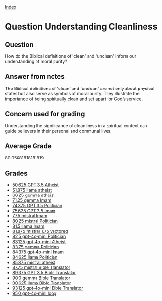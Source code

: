 
[Index](../../index.md)
# Question Understanding Cleanliness
## Question
How do the Biblical definitions of 'clean' and 'unclean' inform our understanding of moral purity?

## Answer from notes
The Biblical definitions of 'clean' and 'unclean' are not only about physical states but also serve as symbols of moral purity. They illustrate the importance of being spiritually clean and set apart for God’s service.

## Concern used for grading
Understanding the significance of cleanliness in a spiritual context can guide believers in their personal and communal lives.

## Average Grade
80.05681818181819

## Grades
 * [50.625 GPT 3.5 Atheist](../answers/GPT_3.5_Atheist/Understanding_Cleanliness.md)
 * [51.875 llama atheist](../answers/llama_atheist/Understanding_Cleanliness.md)
 * [66.25 gemma atheist](../answers/gemma_atheist/Understanding_Cleanliness.md)
 * [71.25 gemma Imam](../answers/gemma_Imam/Understanding_Cleanliness.md)
 * [74.375 GPT 3.5 Politician](../answers/GPT_3.5_Politician/Understanding_Cleanliness.md)
 * [75.625 GPT 3.5 Imam](../answers/GPT_3.5_Imam/Understanding_Cleanliness.md)
 * [77.5 mistral Imam](../answers/mistral_Imam/Understanding_Cleanliness.md)
 * [80.25 mistral Politician](../answers/mistral_Politician/Understanding_Cleanliness.md)
 * [81.5 llama Imam](../answers/llama_Imam/Understanding_Cleanliness.md)
 * [81.875 mistral 1.75 vectored](../answers/mistral_1.75_vectored/Understanding_Cleanliness.md)
 * [82.5 gpt-4o-mini Politician](../answers/gpt-4o-mini_Politician/Understanding_Cleanliness.md)
 * [83.125 gpt-4o-mini Atheist](../answers/gpt-4o-mini_Atheist/Understanding_Cleanliness.md)
 * [83.75 gemma Politician](../answers/gemma_Politician/Understanding_Cleanliness.md)
 * [84.375 gpt-4o-mini Imam](../answers/gpt-4o-mini_Imam/Understanding_Cleanliness.md)
 * [84.625 llama Politician](../answers/llama_Politician/Understanding_Cleanliness.md)
 * [85.875 mistral atheist](../answers/mistral_atheist/Understanding_Cleanliness.md)
 * [87.75 mistral Bible Translator](../answers/mistral_Bible_Translator/Understanding_Cleanliness.md)
 * [89.375 GPT 3.5 Bible Translator](../answers/GPT_3.5_Bible_Translator/Understanding_Cleanliness.md)
 * [90.0 gemma Bible Translator](../answers/gemma_Bible_Translator/Understanding_Cleanliness.md)
 * [90.625 llama Bible Translator](../answers/llama_Bible_Translator/Understanding_Cleanliness.md)
 * [93.125 gpt-4o-mini Bible Translator](../answers/gpt-4o-mini_Bible_Translator/Understanding_Cleanliness.md)
 * [95.0 gpt-4o-mini loop](../answers/gpt-4o-mini_loop/Understanding_Cleanliness.md)
